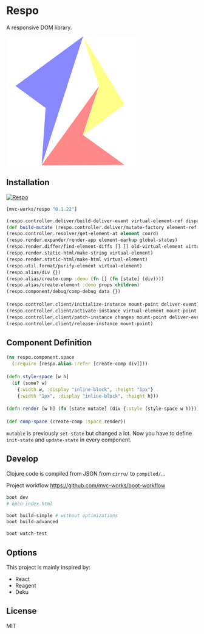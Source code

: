 
# Respo

A responsive DOM library.

![](assets/respo.png)

## Installation

[![Respo](https://img.shields.io/clojars/v/mvc-works/respo.svg)](https://clojars.org/mvc-works/respo)

```clojure
[mvc-works/respo "0.1.22"]
```

```clojure
(respo.controller.deliver/build-deliver-event virtual-element-ref dispatch states-ref)
(def build-mutate (respo.controller.deliver/mutate-factory element-ref states-ref))
(respo.controller.resolver/get-element-at element coord)
(respo.render.expander/render-app element-markup global-states)
(respo.render.differ/find-element-diffs [] [] old-virtual-element virtual-element)
(respo.render.static-html/make-string virtual-element)
(respo.render.static-html/make-html virtual-element)
(respo.util.format/purify-element virtual-element)
(respo.alias/div {})
(respo.alias/create-comp :demo (fn [] (fn [state] (div))))
(respo.alias/create-element :demo props children)
(respo.component/debug/comp-debug data {})

(respo.controller.client/initialize-instance mount-point deliver-event)
(respo.controller.client/activate-instance virtual-element mount-point deliver-event)
(respo.controller.client/patch-instance changes mount-point deliver-event)
(respo.controller.client/release-instance mount-point)
```

## Component Definition

```clojure
(ns respo.component.space
  (:require [respo.alias :refer [create-comp div]]))

(defn style-space [w h]
  (if (some? w)
    {:width w, :display "inline-block", :height "1px"}
    {:width "1px", :display "inline-block", :height h}))

(defn render [w h] (fn [state mutate] (div {:style (style-space w h)})))

(def comp-space (create-comp :space render))
```

`mutable` is previously `set-state` but changed a lot.
Now you have to define `init-state` and `update-state` in every component.

## Develop

Clojure code is compiled from JSON from `cirru/` to `compiled/`...

Project workflow https://github.com/mvc-works/boot-workflow

```bash
boot dev
# open index.html
```

```bash
boot build-simple # without optimizations
boot build-advanced
```

```bash
boot watch-test
```

## Options

This project is mainly inspired by:

* React
* Reagent
* Deku

## License

MIT
